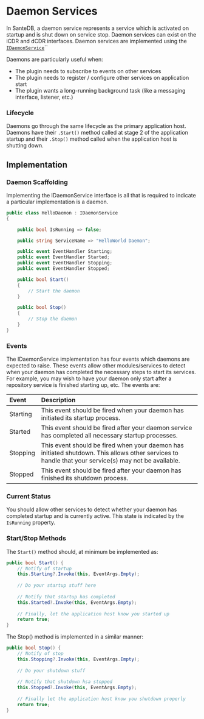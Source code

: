 # Daemon Services

In SanteDB, a daemon service represents a service which is activated on startup and is shut down on service stop. Daemon services can exist on the iCDR and dCDR interfaces. Daemon services are implemented using the [`IDaemonService`](../service-definitions/idaemonservice.md)\`\`

Daemons are particularly useful when:

* The plugin needs to subscribe to events on other services
* The plugin needs to register / configure other services on application start
* The plugin wants a long-running background task \(like a messaging interface, listener, etc.\)

### Lifecycle

Daemons go through the same lifecycle as the primary application host. Daemons have their `.Start()` method called at stage 2 of the application startup and their `.Stop()` method called when the application host is shutting down.

## Implementation

### Daemon Scaffolding

Implementing the IDaemonService interface is all that is required to indicate a particular implementation is a daemon.

```csharp
public class HelloDaemon : IDaemonService
{

    public bool IsRunning => false;

    public string ServiceName => "HelloWorld Daemon";

    public event EventHandler Starting;
    public event EventHandler Started;
    public event EventHandler Stopping;
    public event EventHandler Stopped;

    public bool Start()
    {
        // Start the daemon
    }

    public bool Stop()
    {
        // Stop the daemon
    }
}
```

### Events

The IDaemonService implementation has four events which daemons are expected to raise. These events allow other modules/services to detect when your daemon has completed the necessary steps to start its services. For example, you may wish to have your daemon only start after a repository service is finished starting up, etc. The events are:

| Event | Description |
| :--- | :--- |
| Starting | This event should be fired when your daemon has initiated its startup process. |
| Started | This event should be fired after your daemon service has completed all necessary startup processes. |
| Stopping | This event should be fired when your daemon has initiated shutdown. This allows other services to handle that your service\(s\) may not be available. |
| Stopped | This event should be fired after your daemon has finished its shutdown process. |

### Current Status

You should allow other services to detect whether your daemon has completed startup and is currently active. This state is indicated by the `IsRunning` property.

### Start/Stop Methods

The `Start()` method should, at minimum be implemented as:

```csharp
public bool Start() {
    // Notify of startup
    this.Starting?.Invoke(this, EventArgs.Empty);
    
    // Do your startup stuff here
    
    // Notify that startup has completed
    this.Started?.Invoke(this, EventArgs.Empty);
    
    // Finally, let the application host know you started up 
    return true;
}
```

The Stop\(\) method is implemented in a similar manner:

```csharp
public bool Stop() {
    // Notify of stop
    this.Stopping?.Invoke(this, EventArgs.Empty);
    
    // Do your shutdown stuff
    
    // Notify that shutdown hsa stopped
    this.Stopped?.Invoke(this, EventArgs.Empty);
    
    // Finally let the application host know you shutdown properly
    return true;
}
```

